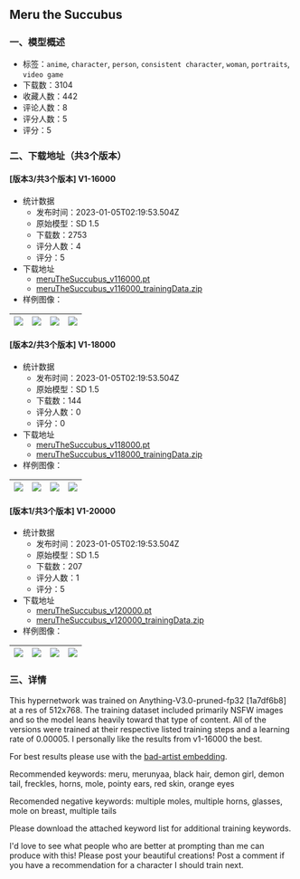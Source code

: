 ## Meru the Succubus
### 一、模型概述

- 标签：`anime`, `character`, `person`, `consistent character`, `woman`, `portraits`, `video game`
- 下载数：3104
- 收藏人数：442
- 评论人数：8
- 评分人数：5
- 评分：5

### 二、下载地址（共3个版本）

#### [版本3/共3个版本] V1-16000

- 统计数据
  - 发布时间：2023-01-05T02:19:53.504Z
  - 原始模型：SD 1.5
  - 下载数：2753
  - 评分人数：4
  - 评分：5
- 下载地址
  - [meruTheSuccubus_v116000.pt](https://civitai.com/api/download/models/4280)
  - [meruTheSuccubus_v116000_trainingData.zip](https://civitai.com/api/download/models/4280?type=Training%20Data)
- 样例图像：

| <img src="https://image.civitai.com/xG1nkqKTMzGDvpLrqFT7WA/d08f7bfa-de24-44b7-e3a1-ff4d332ba800/width=450/28079.jpeg" /> | <img src="https://image.civitai.com/xG1nkqKTMzGDvpLrqFT7WA/0d1fb822-85d9-4999-8888-cae5ce53ed00/width=450/28098.jpeg" /> | <img src="https://image.civitai.com/xG1nkqKTMzGDvpLrqFT7WA/1221076b-1001-4d07-bc54-14d3931b0400/width=450/28097.jpeg" /> | <img src="https://image.civitai.com/xG1nkqKTMzGDvpLrqFT7WA/8e665802-d351-4f65-77a1-5f2056399b00/width=450/28096.jpeg" /> |
| ---- | ---- | ---- | ---- |

#### [版本2/共3个版本] V1-18000

- 统计数据
  - 发布时间：2023-01-05T02:19:53.504Z
  - 原始模型：SD 1.5
  - 下载数：144
  - 评分人数：0
  - 评分：0
- 下载地址
  - [meruTheSuccubus_v118000.pt](https://civitai.com/api/download/models/4281)
  - [meruTheSuccubus_v118000_trainingData.zip](https://civitai.com/api/download/models/4281?type=Training%20Data)
- 样例图像：

| <img src="https://image.civitai.com/xG1nkqKTMzGDvpLrqFT7WA/4c6d1560-c320-4b43-1be5-138e22f39f00/width=450/28112.jpeg" /> | <img src="https://image.civitai.com/xG1nkqKTMzGDvpLrqFT7WA/6af2f207-1884-476e-7636-e87572fabf00/width=450/28110.jpeg" /> | <img src="https://image.civitai.com/xG1nkqKTMzGDvpLrqFT7WA/b9fa44ef-c910-45e1-7217-aa9543ff3e00/width=450/28109.jpeg" /> | <img src="https://image.civitai.com/xG1nkqKTMzGDvpLrqFT7WA/ed37101b-67e9-4446-ee5d-f7a9f6baac00/width=450/28108.jpeg" /> |
| ---- | ---- | ---- | ---- |

#### [版本1/共3个版本] V1-20000

- 统计数据
  - 发布时间：2023-01-05T02:19:53.504Z
  - 原始模型：SD 1.5
  - 下载数：207
  - 评分人数：1
  - 评分：5
- 下载地址
  - [meruTheSuccubus_v120000.pt](https://civitai.com/api/download/models/4282)
  - [meruTheSuccubus_v120000_trainingData.zip](https://civitai.com/api/download/models/4282?type=Training%20Data)
- 样例图像：

| <img src="https://image.civitai.com/xG1nkqKTMzGDvpLrqFT7WA/d7b9461f-59b6-4291-aa8b-f54cce585500/width=450/28132.jpeg" /> | <img src="https://image.civitai.com/xG1nkqKTMzGDvpLrqFT7WA/a3bde54c-6026-4c0b-eed7-bfba82065000/width=450/28131.jpeg" /> | <img src="https://image.civitai.com/xG1nkqKTMzGDvpLrqFT7WA/7d2c2ec6-0df4-4ae2-be5f-4ece9e2bdc00/width=450/28130.jpeg" /> | <img src="https://image.civitai.com/xG1nkqKTMzGDvpLrqFT7WA/cdb289c5-5c0d-4fc0-39a8-3ab22625f500/width=450/28128.jpeg" /> |
| ---- | ---- | ---- | ---- |


### 三、详情
<p>This hypernetwork was trained on Anything-V3.0-pruned-fp32 [1a7df6b8] at a res of 512x768. The training dataset included primarily NSFW images and so the model leans heavily toward that type of content. All of the versions were trained at their respective listed training steps and a learning rate of 0.00005. I personally like the results from v1-16000 the best.</p><p></p><p>For best results please use with the <a target="_blank" rel="ugc" href="https://huggingface.co/NiXXerHATTER59/bad-artist">bad-artist embedding</a>.</p><p></p><p>Recommended keywords: meru, merunyaa, black hair, demon girl, demon tail, freckles, horns, mole, pointy ears, red skin, orange eyes</p><p></p><p>Recomended negative keywords: multiple moles, multiple horns, glasses, mole on breast, multiple tails</p><p></p><p>Please download the attached keyword list for additional training keywords.</p><p></p><p>I'd love to see what people who are better at prompting than me can produce with this! Please post your beautiful creations! Post a comment if you have a recommendation for a character I should train next.</p>